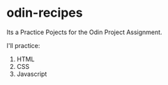 # odin-recipes

Its a Practice Pojects for the Odin Project Assignment.

I'll practice:

1. HTML
2. CSS
3. Javascript

